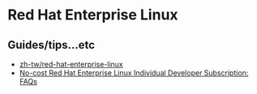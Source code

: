 # Red Hat Enterprise Linux

## Guides/tips...etc

* [zh-tw/red-hat-enterprise-linux](https://www.redhat.com/zh-tw/red-hat-enterprise-linux)
* [No-cost Red Hat Enterprise Linux Individual Developer Subscription: FAQs](https://developers.redhat.com/articles/faqs-no-cost-red-hat-enterprise-linux#)